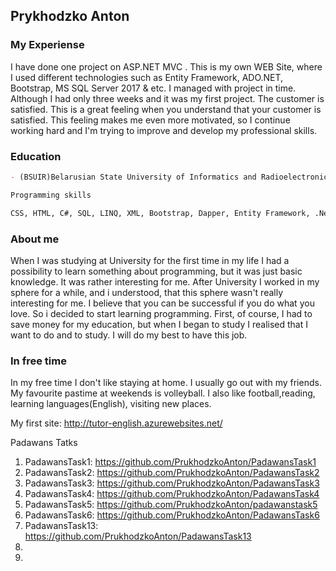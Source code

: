 ## Prykhodzko Anton

### My Experiense
I have done one project on ASP.NET MVC . This is my own WEB Site, where I used different technologies such as Entity Framework, ADO.NET, Bootstrap, MS SQL Server 2017  & etc. I managed with project in time. Although I had only three weeks and it was my first project. The customer is satisfied.
This is a great feeling when you understand that your customer is satisfied. This feeling makes me even more motivated, so I continue working hard and I'm trying to improve and develop my professional skills. 

### Education
```markdown
- (BSUIR)Belarusian State University of Informatics and Radioelectronics(2007-2012)

Programming skills

CSS, HTML, C#, SQL, LINQ, XML, Bootstrap, Dapper, Entity Framework, .Net

```
### About me
When I was studying at University for the first time in my life I had a possibility to learn something about programming, but it was just basic knowledge. It was rather interesting for me. After University I worked in my sphere for a while, and i understood, that this sphere wasn't really interesting for me. I believe that you can be successful if you do what you love. So i decided to start learning programming. First, of course, I had to save money for my education, but when I began to study I realised that I want to do and to study. I will do my best to have this job.

### In free time
In my free time I don't like staying at home. I usually go out with my friends. My favourite pastime at weekends is volleyball. I also like football,reading, learning languages(English), visiting new places.

My first site: http://tutor-english.azurewebsites.net/

Padawans Tatks
1. PadawansTask1: https://github.com/PrukhodzkoAnton/PadawansTask1
2. PadawansTask2: https://github.com/PrukhodzkoAnton/PadawansTask2
3. PadawansTask3: https://github.com/PrukhodzkoAnton/PadawansTask3
4. PadawansTask4: https://github.com/PrukhodzkoAnton/PadawansTask4
5. PadawansTask5: https://github.com/PrukhodzkoAnton/padawanstask5
6. PadawansTask6: https://github.com/PrukhodzkoAnton/PadawansTask6
7. PadawansTask13: https://github.com/PrukhodzkoAnton/PadawansTask13
8.
9.
